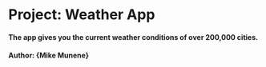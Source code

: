 # Project: Weather App

#### The app gives you the current weather conditions of over 200,000 cities.

#### Author: **{Mike Munene}**

<!-- ## Project Description

Access current weather data for any location including over 200,000 cities -->
